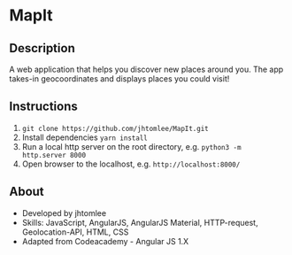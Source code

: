 # MapIt

## Description
A web application that helps you discover new places around you. The app takes-in geocoordinates and displays places you could visit!

## Instructions
1. `git clone https://github.com/jhtomlee/MapIt.git` 
2. Install dependencies `yarn install`
3. Run a local http server on the root directory, e.g. `python3 -m http.server 8000`
4. Open browser to the localhost, e.g. `http://localhost:8000/`

## About
* Developed by jhtomlee
* Skills: JavaScript, AngularJS, AngularJS Material, HTTP-request, Geolocation-API, HTML, CSS
* Adapted from Codeacademy - Angular JS 1.X
